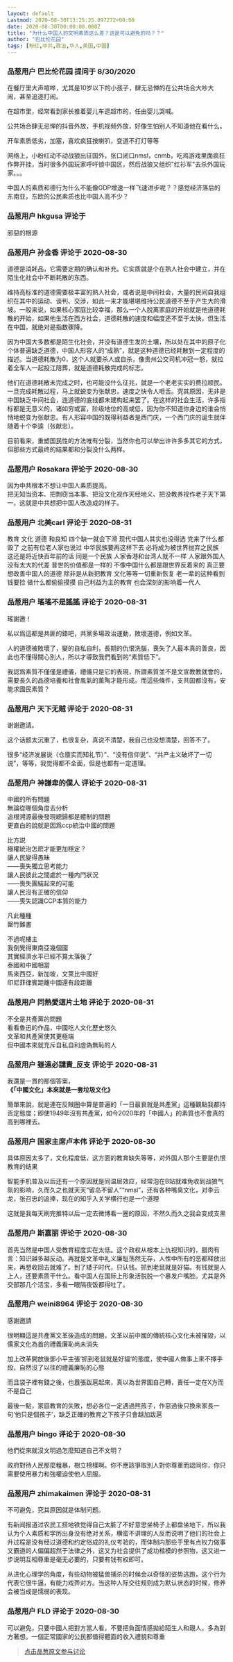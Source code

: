 ```yaml
---
layout: default
Lastmod: 2020-08-30T13:25:25.097272+00:00
date: 2020-08-30T00:00:00.000Z
title: "为什么中国人的文明素质这么差？这是可以避免的吗？？"
author: "巴比伦花园"
tags: [粉红,中共,政治,华人,美国,中国]
---
```



### 品葱用户 **巴比伦花园** 提问于 8/30/2020
    
在餐厅里大声喧哗，尤其是10岁以下的小孩子，肆无忌惮的在公共场合大吵大闹，甚至追逐打闹。  
  
在超市里，经常看到家长推着婴儿车逛超市的，任由婴儿哭喊。  
  
公共场合肆无忌惮的抖音外放，手机视频外放，好像生怕别人不知道他在看什么。  
  
开车素质低劣，加塞，喜欢疯狂按喇叭，变道不打灯等等  
  
网络上，小粉红动不动战狼出征国外，张口闭口nmsl，cnmb，吃鸡游戏里面疯狂作弊开挂，当时很多外国玩家呼吁锁中国区，然后战狼又组织"红衫军"去杀外国玩家。。。  
  
中国人的素质和德行为什么不能像GDP增速一样飞速进步呢？？感觉经济落后的东南亚，东欧的公民素质也比中国人高不少？
    
                

### 品葱用户 **hkgusa** 评论于 
        
邪惡的根源
        
                

### 品葱用户 **孙金香** 评论于 2020-08-30
        
道德是消耗品，它需要定期的确认和补充。它实质就是个在熟人社会中建立，并在陌生化社会中不断耗散的东西。  
  
维持高标准的道德需要极丰富的熟人社会，或者说是中间社会，大量的民间自我组织在其中的运动、谈判、交涉，如此一来才能堪堪维持公民道德不至于产生大的滑坡。一般来说，如果核心家庭比较幸福，那么一个人脱离家庭的开始就是他道德耗散的开始，如果他生活在西方社会，道德耗散的速度和幅度还不至于太快，但生活在中国，就绝对是指数骤降。  
  
因为中国大多数都是陌生化社会，并没有道德生发的土壤，所以处在其中的原子化个体普遍缺乏道德，中国人形容人的“成熟”，就是这种道德已经耗散到一定程度的描述。当道德耗散为0，这个人就要杀人或自杀，像贵州公交司机冲冠一怒，就拉着全车人一起投江陪葬，就是道德耗散完成的标志。  
  
他们在道德耗散未完成之时，也可能没什么征兆，就是一个老老实实的费拉顺民。一旦完成耗散过程，马上就蜕变为张献忠，速度之快令人咂舌。究其原因，无非是中国缺乏中间社会，连道德的底线都未建构起来罢了。在这样的社会生活，许多指标都是无意义的，诸如穷或富，阶级地位的高或低，因为你不知道你身边的谁会悄悄地蜕变为张献忠。有人形容中国的既得利益者是西门庆，一个西门庆的诞生就伴随着十个李逵（张献忠）。  
  
目前看来，重塑国民性的方法唯有分裂，当然你也可以举出许许多多其它的方式，但那些方式最终的结果都和分裂没什么两样。
        
                

### 品葱用户 **Rosakara** 评论于 2020-08-30
        
因为中共根本不想让中国人素质提高。  
把无知当资本、把剽窃当本事、把没文化视作天经地义、把没教养视作老子天下第一，这就是中共想把中国人改造成的样子。
        
                

### 品葱用户 **北美carl** 评论于 2020-08-31
        
教育 文化 道德 和良知 四个缺一就会下滑 现代中国人其实也没得选 党来了什么都毁了 之前有位老人家也说过 中华民族要再这样下去 必将成为被世界抛弃之民族 这还是将近快百年前的话 同是一个民族 人家香港和台湾人就不一样 人家跟外国人没有太大的代差 普世的价值都是一样的 不像中国什么都是跟世界反着来的 真正要想改善中国人的道德 除非是从新把教育 文化等等一切重新恢复 老一辈的这种看到钱要捡 做什么都偷偷摸摸 自己利益为主的教育 也会深刻的影响着一代人
        
                

### 品葱用户 **瑤瑤不是謠謠** 评论于 2020-08-31
        
瑤謝邀！  
  
私以爲這都是共匪的錯吧，共黨多場政治運動，敗壞道德，例如文革。  
  
人的道德被敗壞了，變的自私自利，長期的仇恨洗腦，喪失了人最本真的善良，因此也不懂得關心別人，所以才導致我們看到的“素質低下”。  
  
我認爲素質不僅僅是禮儀，禮儀只是它的表現，所謂素質並不是文宣教教就會的，需要長久的品德培養和社會風氣的薰陶才能形成。而這些條件，支共囯都沒有，安能求國民素質？
        
                

### 品葱用户 **天下无贼** 评论于 2020-08-31
        
谢谢邀请。  
  
这个话题太沉重了，也很复杂，真说不清楚，我自己也没想清楚，回答不了。  
  
很多“经济发展说（仓廪实而知礼节）”、“没有信仰说”、“共产主义破坏了一切说”，等等，我觉得都不全面，但是也都有一定道理。
        
                

### 品葱用户 **神謙卑的僕人** 评论于 2020-08-31
        
中國的所有問題  
無論從哪個角度去分析  
追根溯源最後發現總歸都是體制的問題  
更直白的說就是因爲ccp統治中國的問題  
  
比方説  
極權統治怎麽才能更加穩定？  
讓人民變得愚昧  
——喪失獨立思考能力  
讓人民彼此之間處於一種内鬥狀況  
——喪失團結起來的可能  
讓人民沒有正確的信仰  
——喪失認識CCP本質的能力  
  
凡此種種  
罄竹難書  
  
不過呢樓主  
我倒覺得東南亞幾個國  
其實經濟水平已經不算太落後了  
泰國和中國相當  
馬來西亞，新加坡，文萊比中國好  
印尼菲律賓距離中國還有段距離
        
                

### 品葱用户 **同熱愛這片土地** 评论于 2020-08-31
        
不全是共產黨的問題  
看看魯迅的作品，中國吃人文化歷史悠久  
文革和共產黨使其更極端  
但中國本來就充斥自私自利虛偽無恥的人
        
                

### 品葱用户 **雖遠必譴責_反支** 评论于 2020-08-31
        
我還是一貫的那個答案，  
**《「中國文化」本來就是一套垃圾文化》**  
  
簡單來說，就是連在反賊圈中算是普遍的「一日最衰就是共產黨」這種觀點我都持否定態度；即使1949年沒有共產黨，如今2020年的「中國人」的素質也不會真的高到哪裡去。
        
                

### 品葱用户 **国家主席卢本伟** 评论于 2020-08-30
        
具体原因太多了，文化程度低，这方面的教育缺失等等，对外国人那个主要是仇恨教育的结果  
  
智能手机普及以后还有一个原因就是同温层效应，经常泡在B站就难免收到战狼气氛的影响，久而久之也就天天“留岛不留人”“nmsl”，还有各种嘴臭文化，对李云龙，张召忠的追捧，现在的知乎入关学横行也是一个道理  
  
这就是我每天刷完推特以后一定去微博看一圈的原因，不然久而久之我会变成支黑
        
                

### 品葱用户 **斯嘉丽** 评论于 2020-08-30
        
首先当然是中国人受教育程度实在太低。这个政权从根本上仇视知识的，腊肉有言：知识越多越反动。再就是文革中礼义廉耻荡然无存，人性中所有的恶都释放出来，再想收回去就难了。到了矮子时代，只认钱。抓到老鼠就是好猫。有钱就是人上人，还要素质干什么。看中国人在国际上形象活脱脱一个暴发户嘴脸。尤其是外交部那几个活宝，多看一眼隔夜饭都得吐了。
        
                

### 品葱用户 **weini8964** 评论于 2020-08-30
        
感謝邀請  
  
很明顯這是共產黨文革後造成的問題，文革以前中國的傳統核心文化未被摧毀，以儒家文化為首的禮義廉恥尚未消失  
  
加上改革開放後鄧小平主張‘抓到老鼠就是好貓’的態度，使中國人做事上來不擇手段，自然沒了以往的禮義廉恥的心態  
  
而且袋子裡有錢之後，也囂張跋扈起來，真以為世界圍自己轉，責任一定在X方而不是自己  
  
最後一點，家庭教育的失敗，想必各位一定遇過熊孩子，作惡過後只換來家長一句‘他只是個孩子’，缺乏正確的教育之下孩子只會越加跋扈
        
                

### 品葱用户 **bingo** 评论于 2020-08-30
        
他們從來就沒文明過怎麼知道自己不文明？  
  
政府對待人民那麼粗暴，樹立榜樣啊。你不應該爭取別人對你尊重而認同你，你只需要使用暴力和強權迫使他人屈服。
        
                

### 品葱用户 **zhimakaimen** 评论于 2020-08-31
        
不可避免，究其原因就是体制问题。  
  
  
  
有新闻报道过农民工搭地铁觉得自己太脏了不好意思坐椅子上都盘坐地下，所以我认为个人素质和学历出身没有绝对关系，横蛮不讲理的人反而说明了他们的社会上升过程是没有经过道德和约定俗成的礼仪考验的，而体制内那些手里有点权力做事又霸道的人偏偏超然于法律之外，这又为社会提供了成功楷模的参照物，这又进一步说明互相尊重是毫无必要的，只要有钱有权即可。  
  
  
从进化心理学的角度，有些动物被猛兽捕杀的时候会以奇怪的姿势逃跑，这个行为代表它很牛逼，有能力戏弄对方。当这种人际交往规则成为默认状态的时候，修养会被当成是懦弱的表现。
        
                

### 品葱用户 **FLD** 评论于 2020-08-30
        
可以避免，只要中國人把對方當人看，不要把負面情感拋給陌生人和親人，多為對方著想。一個正常國家的公民都值得體面的收入禮貌和尊重
        
                





> [点击品葱原文参与讨论](https://pincong.rocks/question/30455)

